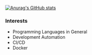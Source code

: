 [![Anurag's GitHub stats](https://github-readme-stats.vercel.app/api?username=ailerondeveloperindo)](https://github.com/anuraghazra/github-readme-stats)
### Interests
- Programming Languages in General
- Development Automation
- CI/CD
- Docker

<!---
ailerondeveloperindo/ailerondeveloperindo is a ✨ special ✨ repository because its `README.md` (this file) appears on your GitHub profile.
You can click the Preview link to take a look at your changes.
--->
